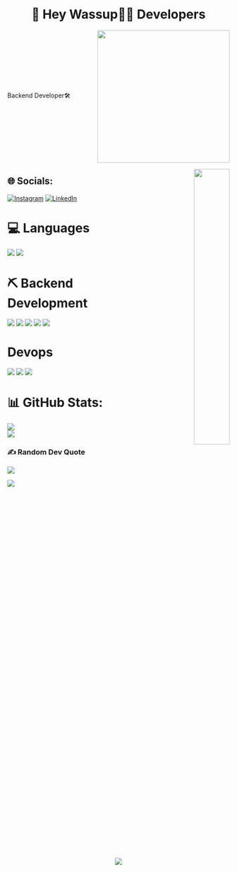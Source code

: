 
 <h1 align="center">💫 Hey Wassup👋🏻 Developers</h1>
<div style="display: flex; align-items: center; justify-content: center; margin: auto;">
  <p style="flex: 1; padding-right: 20px;">
    Backend Developer🛠️
  </p>
  <img src="https://camo.githubusercontent.com/32938c5cfc76ec1c984b9a5d968aa4c815470f2b86c080699351d67434963ed0/68747470733a2f2f6d656469612e67697068792e636f6d2f6d656469612f5a56696b377042747539644e532f67697068792e676966" style="width:300px; height: auto;">
</div>
<p align = 'right'>
<img align='right' src="https://media.tenor.com/fOD0TBLKQg8AAAAi/spider-man-no-way-home-marvel-studios.gif" width="40%">
</p>


## 🌐 Socials:
[![Instagram](https://img.shields.io/badge/Instagram-%23E4405F.svg?logo=Instagram&logoColor=white)](https://instagram.com/zohaibaay) [![LinkedIn](https://img.shields.io/badge/LinkedIn-%230077B5.svg?logo=linkedin&logoColor=white)](https://linkedin.com/in/https://www.linkedin.com/in/zohaib-malik-bb7a3131b/) 

 # 💻 Languages
 ![](https://ziadoua.github.io/m3-Markdown-Badges/badges/Javascript/javascript2.svg)
 ![](https://ziadoua.github.io/m3-Markdown-Badges/badges/TypeScript/typescript1.svg)


# ⛏️ Backend Development


 ![](https://ziadoua.github.io/m3-Markdown-Badges/badges/NodeJS/nodejs2.svg)
  ![](https://ziadoua.github.io/m3-Markdown-Badges/badges/Express/express1.svg)
  ![](https://ziadoua.github.io/m3-Markdown-Badges/badges/MongoDB/mongodb1.svg)
  ![](https://ziadoua.github.io/m3-Markdown-Badges/badges/JWT/jwt1.svg)
 ![](https://img.shields.io/badge/redis-%23DD0031.svg?style=for-the-badge&logo=redis&logoColor=white)



# Devops
 ![](https://ziadoua.github.io/m3-Markdown-Badges/badges/Linux/linux2.svg)
![](https://ziadoua.github.io/m3-Markdown-Badges/badges/AWS/aws1.svg)
![](https://ziadoua.github.io/m3-Markdown-Badges/badges/Docker/docker1.svg)

# 📊 GitHub Stats:
![](https://github-readme-stats.vercel.app/api?username=Muhammad-Zohaib-Malik&theme=monokai&hide_border=false&include_all_commits=false&count_private=false)<br/>
![](https://nirzak-streak-stats.vercel.app/?user=Muhammad-Zohaib-Malik&theme=monokai&hide_border=false)<br/>


### ✍️ Random Dev Quote
![](https://quotes-github-readme.vercel.app/api?type=horizontal&theme=radical)

<img src="https://user-images.githubusercontent.com/73097560/115834477-dbab4500-a447-11eb-908a-139a6edaec5c.gif">
<div style="display: flex; justify-content: center; align-items: center; width: 100%;">
  <img src="https://media.tenor.com/ivIQbWI5qe8AAAAi/spider-man-no-way-home-marvel-studios.gif" style="max-width: 100%; height: auto;">
</div>

